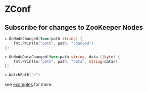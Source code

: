 # ZConf

## Subscribe for changes to ZooKeeper Nodes

```go
c.OnNodeChanged(func(path string) {
    fmt.Println("path", path, "changed")
})

c.OnNodeDataChanged(func(path string, data []byte) {
    fmt.Println("path", path, "data", string(data))
})

c.WatchPath("/")
```

see [examples](/examples) for more.
